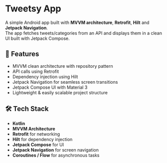 # Tweetsy App  

A simple Android app built with **MVVM architecture**, **Retrofit**, **Hilt** and **Jetpack Navigation**.  
The app fetches tweets/categories from an API and displays them in a clean UI built with Jetpack Compose.

## 📱 Features
- MVVM clean architecture with repository pattern
- API calls using Retrofit
- Dependency injection using Hilt
- Jetpack Navigation for seamless screen transitions
- Jetpack Compose UI with Material 3
- Lightweight & easily scalable project structure

## 🛠 Tech Stack
- **Kotlin**
- **MVVM Architecture**
- **Retrofit** for networking
- **Hilt** for dependency injection
- **Jetpack Compose** for UI
- **Jetpack Navigation** for screen navigation
- **Coroutines / Flow** for asynchronous tasks


